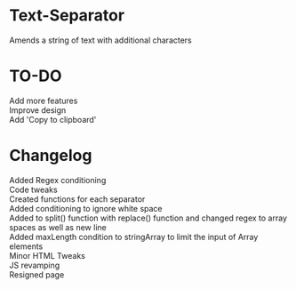 Text-Separator
==============

Amends a string of text with additional characters

TO-DO
=====
Add more features <br>
Improve design <br>
Add 'Copy to clipboard' <br>

Changelog
=========
Added Regex conditioning <br>
Code tweaks <br>
Created functions for each separator <br>
Added conditioning to ignore white space <br>
Added to split() function with replace() function and changed regex to array spaces as well as new line <br>
Added maxLength condition to stringArray to limit the input of Array elements <br>
Minor HTML Tweaks <br>
JS revamping <br>
Resigned page <br>
